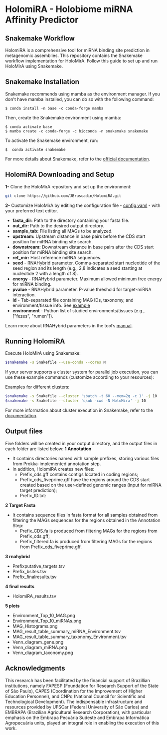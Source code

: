 # HolomiRA - Holobiome miRNA Affinity Predictor

## Snakemake Workflow

HolomiRA is a comprehensive tool for miRNA binding site prediction in metagenomic assemblies. This repository contains the Snakemake workflow implementation for HoloMirA. Follow this guide to set up and run HoloMirA using Snakemake.

## Snakemake Installation
Snakemake recommends using mamba as the environment manager. If you don't have mamba installed, you can do so with the following command:
```shell
$ conda install -n base -c conda-forge mamba
```
Then, create the Snakemake environment using mamba:
```shell
$ conda activate base
$ mamba create -c conda-forge -c bioconda -n snakemake snakemake
```
To activate the Snakemake environment, run:

```shell
$  conda activate snakemake
```
For more details about Snakemake, refer to the [official documentation](https://snakemake.readthedocs.io/en/stable/index.html).

## HolomiRA Downloading and Setup 
**1-** Clone the HoloMirA repository and set up the environment:

```bash
git clone https://github.com/JBruscadin/HolomiRA.git
```

**2-** Customize HoloMirA by editing the configuration file - [config.yaml](https://github.com/JBruscadin/HolomiRA/blob/main/config.yaml) - with your preferred text editor. 

* **fasta_dir:** Path to the directory containing your fasta file.
* **out_dir:**  Path to the desired output directory.
* **sample_tab:** File listing all MAGs to be analyzed. 
* **upstream:** Upstream distance in base pairs before the CDS start position for miRNA binding site search.
* **downstream:** Downstream distance in base pairs after the CDS start position for miRNA binding site search.
* **ref_mir:** Host reference miRNA sequences.
* **seed** - RNAHybrid parameter. Comma-separated start nucleotide of the seed region and its length (e.g., 2,8 indicates a seed starting at nucleotide 2 with a length of 8).
* **energy** - RNAHybrid parameter. Maximum allowed minimum free energy for miRNA binding.
* **pvalue** -  RNAHybrid parameter. P-value threshold for target-miRNA interaction. 
* **id** - Tab-separated file containing MAG IDs, taxonomy, and environment/tissue info. See [example](path_to_example_file) 
* **environment** - Python list of studied environments/tissues (e.g., ["fezes", "rumen"]).
  
Learn more about RNAHybrid parameters in the tool’s  [manual](https://bibiserv.cebitec.uni-bielefeld.de/rnahybrid?id=rnahybrid_manual_manual).

## Running HolomiRA

Execute HoloMirA using Snakemake:
```bash
$snakemake -s Snakefile --use-conda --cores N 
```
If your server supports a cluster system for parallel job execution, you can use these example commands (customize according to your resources):

Examples for different clusters:
```bash
$snakemake -s Snakefile --cluster 'sbatch -t 60 --mem=2g -c 1' -j 10
$snakemake -s Snakefile --cluster 'qsub -cwd -N HoloMira' -j 10
```
For more information about cluster execution in Snakemake, refer to the [documentation]( https://snakemake.readthedocs.io/en/stable/executing/cluster.html).

## Output files

Five folders will be created in your output directory, and the output files in each folder are listed below:
**1 Annotation** 
* It contains directories named with sample prefixes, storing various files from Prokka-implemented annotation step. 
* In addition, HolomiRA creates new files:
  * Prefix_cds.gff contains contigs located in coding regions;
  * Prefix_cds_fiveprime.gff have the regions around the CDS start created based on the user-defined genomic ranges (input for miRNA target prediction);
  * Prefix_ID.txt:
    
**2 Target Fasta** 
* It contains sequence files in fasta format for all samples obtained from filtering the MAGs sequences for the regions obtained in the Annotation Step:
    * Prefix_CDS.fa is produced from filtering MAGs for the regions from Prefix_cds.gff;
    * Prefix_filtered.fa is produced from filtering MAGs for the regions from Prefix_cds_fiveprime.gff.

**3 rnahybrid** 
* Prefixputative_targets.tsv
* Prefix_bsites.tsv
* Prefix_finalresults.tsv

**4 final results** 
* HolomiRA_results.tsv

**5 plots**
* Environment_Top_10_MAG.png                      
* Environment_Top_10_miRNAs.png                   
* MAG_Histograms.png                        
* MAG_result_table_summary_miRNA_Environment.tsv  
* MAG_result_table_summary_taxonomy_Environment.tsv
* Venn_diagram_gene.png
* Venn_diagram_miRNA.png
* Venn_diagram_taxonomy.png

## Acknowledgments
This research has been facilitated by the financial support of Brazillian institutions, namely FAPESP (Foundation for Research Support of the State of São Paulo), CAPES (Coordination for the Improvement of Higher Education Personnel), and CNPq (National Council for Scientific and Technological Development). The indispensable infrastructure and resources provided by UFSCar (Federal University of São Carlos) and EMBRAPA (Brazilian Agricultural Research Corporation), with particular emphasis on the Embrapa Pecuária Sudeste and Embrapa Informática Agropecuária units, played an integral role in enabling the execution of this work.


